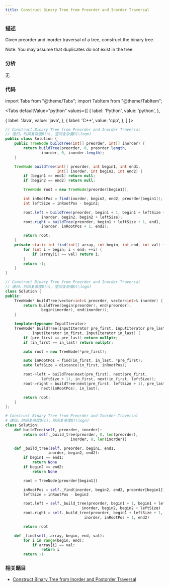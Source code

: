 ```yaml
---
title: Construct Binary Tree from Preorder and Inorder Traversal
---
```


### 描述

Given preorder and inorder traversal of a tree, construct the binary tree.

Note:
You may assume that duplicates do not exist in the tree.

### 分析

无

### 代码

import Tabs from "@theme/Tabs";
import TabItem from "@theme/TabItem";

<Tabs
defaultValue="python"
values={[
{ label: 'Python', value: 'python', },

{ label: 'Java', value: 'java', },
{ label: 'C++', value: 'cpp', },
]
}>
<TabItem value="java">

```java
// Construct Binary Tree from Preorder and Inorder Traversal
// 递归，时间复杂度O(n)，空间复杂度O(\logn)
public class Solution {
    public TreeNode buildTree(int[] preorder, int[] inorder) {
        return buildTree(preorder, 0, preorder.length,
                inorder, 0, inorder.length);
    }

    TreeNode buildTree(int[] preorder, int begin1, int end1,
                       int[] inorder, int begin2, int end2) {
        if (begin1 == end1) return null;
        if (begin2 == end2) return null;

        TreeNode root = new TreeNode(preorder[begin1]);

        int inRootPos = find(inorder, begin2, end2, preorder[begin1]);
        int leftSize = inRootPos - begin2;

        root.left = buildTree(preorder, begin1 + 1, begin1 + leftSize + 1,
                inorder, begin2, begin2 + leftSize);
        root.right = buildTree(preorder, begin1 + leftSize + 1, end1,
                inorder, inRootPos + 1, end2);

        return root;
    }
    private static int find(int[] array, int begin, int end, int val) {
        for (int i = begin; i < end; ++i) {
            if (array[i] == val) return i;
        }
        return -1;
    }
}
```

</TabItem>
<TabItem value="cpp">

```cpp
// Construct Binary Tree from Preorder and Inorder Traversal
// 递归，时间复杂度O(n)，空间复杂度O(\logn)
class Solution {
public:
    TreeNode* buildTree(vector<int>& preorder, vector<int>& inorder) {
        return buildTree(begin(preorder), end(preorder),
                begin(inorder), end(inorder));
    }

    template<typename InputIterator>
    TreeNode* buildTree(InputIterator pre_first, InputIterator pre_last,
            InputIterator in_first, InputIterator in_last) {
        if (pre_first == pre_last) return nullptr;
        if (in_first == in_last) return nullptr;

        auto root = new TreeNode(*pre_first);

        auto inRootPos = find(in_first, in_last, *pre_first);
        auto leftSize = distance(in_first, inRootPos);

        root->left = buildTree(next(pre_first), next(pre_first,
                leftSize + 1), in_first, next(in_first, leftSize));
        root->right = buildTree(next(pre_first, leftSize + 1), pre_last,
                next(inRootPos), in_last);

        return root;
    }
};
```

</TabItem>

<TabItem value="python">

```python
# Construct Binary Tree from Preorder and Inorder Traversal
# 递归，时间复杂度O(n)，空间复杂度O(\logn)
class Solution:
    def buildTree(self, preorder, inorder):
        return self._build_tree(preorder, 0, len(preorder),
                             inorder, 0, len(inorder))

    def _build_tree(self, preorder, begin1, end1,
                   inorder, begin2, end2):
        if begin1 == end1:
            return None
        if begin2 == end2:
            return None

        root = TreeNode(preorder[begin1])

        inRootPos = self._find(inorder, begin2, end2, preorder[begin1])
        leftSize = inRootPos - begin2

        root.left = self._build_tree(preorder, begin1 + 1, begin1 + leftSize + 1,
                                  inorder, begin2, begin2 + leftSize)
        root.right = self._build_tree(preorder, begin1 + leftSize + 1, end1,
                                   inorder, inRootPos + 1, end2)

        return root

    def _find(self, array, begin, end, val):
        for i in range(begin, end):
            if array[i] == val:
                return i
        return -1
```

</TabItem>
</Tabs>

### 相关题目

- [Construct Binary Tree from Inorder and Postorder Traversal](construct-binary-tree-from-inorder-and-postorder-traversal.md)
